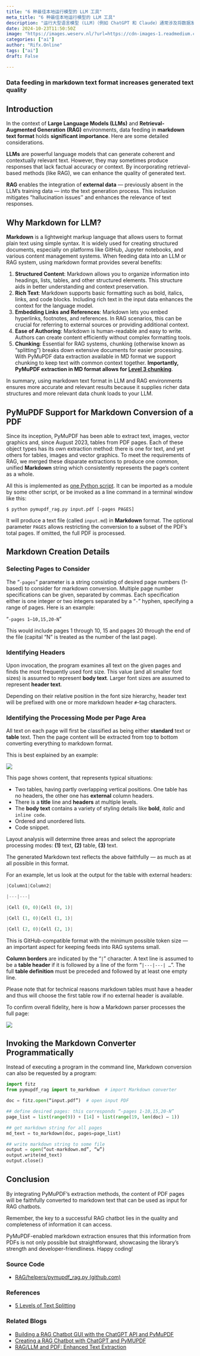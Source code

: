```yaml
---
title: "6 种最佳本地运行模型的 LLM 工具"
meta_title: "6 种最佳本地运行模型的 LLM 工具"
description: "运行大型语言模型 (LLM)（例如 ChatGPT 和 Claude）通常涉及将数据发送到由 OpenAI 和其他 AI 模型管理的服务器……"
date: 2024-10-23T11:50:50Z
image: "https://images.weserv.nl/?url=https://cdn-images-1.readmedium.com/v2/resize:fit:800/1*swPjVuudAhsoRiiw3Ee32w.png"
categories: ["ai"]
author: "Rifx.Online"
tags: ["ai"]
draft: False

---
```






### Data feeding in markdown text format increases generated text quality




## Introduction

In the context of **Large Language Models (LLMs)** and **Retrieval-Augmented Generation (RAG)** environments, data feeding in **markdown text format** holds **significant importance**. Here are some detailed considerations.

**LLMs** are powerful language models that can generate coherent and contextually relevant text. However, they may sometimes produce responses that lack factual accuracy or context. By incorporating retrieval-based methods (like RAG), we can enhance the quality of generated text.

**RAG** enables the integration of **external data** — previously absent in the LLM’s training data — into the text generation process. This inclusion mitigates “hallucination issues’’ and enhances the relevance of text responses.


## Why Markdown for LLM?

**Markdown** is a lightweight markup language that allows users to format plain text using simple syntax. It is widely used for creating structured documents, especially on platforms like GitHub, Jupyter notebooks, and various content management systems. When feeding data into an LLM or RAG system, using markdown format provides several benefits:

1. **Structured Content**: Markdown allows you to organize information into headings, lists, tables, and other structured elements. This structure aids in better understanding and context preservation.
2. **Rich Text**: Markdown supports basic formatting such as bold, italics, links, and code blocks. Including rich text in the input data enhances the context for the language model.
3. **Embedding Links and References**: Markdown lets you embed hyperlinks, footnotes, and references. In RAG scenarios, this can be crucial for referring to external sources or providing additional context.
4. **Ease of Authoring**: Markdown is human-readable and easy to write. Authors can create content efficiently without complex formatting tools.
5. **Chunking**: Essential for RAG systems, chunking (otherwise known as “splitting”) breaks down extensive documents for easier processing. With PyMuPDF data extraction available in MD format we support chunking to keep text with common context together. **Importantly, PyMuPDF extraction in MD format allows for [Level 3 chunking](https://readmedium.com/five-levels-of-chunking-strategies-in-rag-notes-from-gregs-video-7b735895694d#b123)**.

In summary, using markdown text format in LLM and RAG environments ensures more accurate and relevant results because it supplies richer data structures and more relevant data chunk loads to your LLM.


## PyMuPDF Support for Markdown Conversion of a PDF

Since its inception, PyMuPDF has been able to extract text, images, vector graphics and, since August 2023, tables from PDF pages. Each of these object types has its own extraction method: there is one for text, and yet others for tables, images and vector graphics. To meet the requirements of RAG, we merged these disparate extractions to produce one common, unified **Markdown** string which consistently represents the page’s content as a whole.

All this is implemented as [one Python script](https://github.com/pymupdf/RAG/blob/main/helpers/pymupdf_rag.py). It can be imported as a module by some other script, or be invoked as a line command in a terminal window like this:

`$ python pymupdf_rag.py input.pdf [-pages PAGES]`

It will produce a text file (called `input.md`) in **Markdown** format. The optional parameter `PAGES` allows restricting the conversion to a subset of the PDF’s total pages. If omitted, the full PDF is processed.


## Markdown Creation Details


### Selecting Pages to Consider

The “`-pages`” parameter is a string consisting of desired page numbers (1-based) to consider for markdown conversion. Multiple page number specifications can be given, separated by commas. Each specification either is one integer or two integers separated by a “`-`” hyphen, specifying a range of pages. Here is an example:

“`-pages 1–10,15,20-N`”

This would include pages 1 through 10, 15 and pages 20 through the end of the file (capital “N” is treated as the number of the last page).


### Identifying Headers

Upon invocation, the program examines all text on the given pages and finds the most frequently used font size. This value (and all smaller font sizes) is assumed to represent **body text**. Larger font sizes are assumed to represent **header text**.

Depending on their relative position in the font size hierarchy, header text will be prefixed with one or more markdown header `#`-tag characters.


### Identifying the Processing Mode per Page Area

All text on each page will first be classified as being either **standard** text or **table** text. Then the page content will be extracted from top to bottom converting everything to markdown format.

This is best explained by an example:

![](https://images.weserv.nl/?url=https://cdn-images-1.readmedium.com/v2/resize:fit:800/0*u5fv2aAIvDaaAd6H.png)

This page shows content, that represents typical situations:

* Two tables, having partly overlapping vertical positions. One table has no headers, the other one has **external** column headers.
* There is a **title** line and **headers** at multiple levels.
* The **body text** contains a variety of styling details like **bold**, *italic* and `inline code`.
* Ordered and unordered lists.
* Code snippet.

Layout analysis will determine three areas and select the appropriate processing modes: **(1)** text, **(2)** table, **(3)** text.

The generated Markdown text reflects the above faithfully — as much as at all possible in this format.

For an example, let us look at the output for the table with external headers:


```python
|Column1|Column2|

|---|---|

|Cell (0, 0)|Cell (0, 1)|

|Cell (1, 0)|Cell (1, 1)|

|Cell (2, 0)|Cell (2, 1)|
```
This is GitHub-compatible format with the minimum possible token size — an important aspect for keeping feeds into RAG systems small.

**Column borders** are indicated by the “`|`” character. A text line is assumed to be a **table header** if it is followed by a line of the form “`|---|---| …`”. The full **table definition** must be preceded and followed by at least one empty line.

Please note that for technical reasons markdown tables must have a header and thus will choose the first table row if no external header is available.

To confirm overall fidelity, here is how a Markdown parser processes the full page:

![](https://images.weserv.nl/?url=https://cdn-images-1.readmedium.com/v2/resize:fit:800/0*Ge83uj7FiM4T6XFn)


## Invoking the Markdown Converter Programmatically

Instead of executing a program in the command line, Markdown conversion can also be requested by a program:


```python
import fitz
from pymupdf_rag import to_markdown  # import Markdown converter

doc = fitz.open(“input.pdf”)  # open input PDF

## define desired pages: this corresponds “-pages 1-10,15,20-N”
page_list = list(range(9)) + [14] + list(range(19, len(doc) – 1))

## get markdown string for all pages
md_text = to_markdown(doc, pages=page_list)

## write markdown string to some file
output = open(“out-markdown.md”, “w”)
output.write(md_text)
output.close()
```

## Conclusion

By integrating PyMuPDF’s extraction methods, the content of PDF pages will be faithfully converted to markdown text that can be used as input for RAG chatbots.

Remember, the key to a successful RAG chatbot lies in the quality and completeness of information it can access.

PyMuPDF-enabled markdown extraction ensures that this information from PDFs is not only possible but straightforward, showcasing the library’s strength and developer-friendliness. Happy coding!


### Source Code

* [RAG/helpers/pymupdf\_rag.py (github.com)](https://github.com/pymupdf/RAG/blob/main/helpers/pymupdf_rag.py)


### References

* [5 Levels of Text Splitting](https://github.com/FullStackRetrieval-com/RetrievalTutorials/blob/main/tutorials/LevelsOfTextSplitting/5_Levels_Of_Text_Splitting.ipynb)


### Related Blogs

* [Building a RAG Chatbot GUI with the ChatGPT API and PyMuPDF](https://readmedium.com/building-a-rag-chatbot-gui-with-the-chatgpt-api-and-pymupdf-9ea8c7fc4ab5)
* [Creating a RAG Chatbot with ChatGPT and PyMUPDF](https://readmedium.com/creating-a-rag-chatbot-with-chatgpt-and-pymupdf-f6c30907ae27)
* [RAG/LLM and PDF: Enhanced Text Extraction](https://readmedium.com/rag-llm-and-pdf-enhanced-text-extraction-5c5194c3885c)

